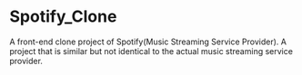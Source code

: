 # Spotify_Clone
A front-end clone project of Spotify(Music Streaming Service Provider). A project that is similar but not identical to the actual music streaming service provider.
